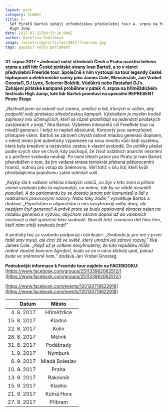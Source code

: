 ```yaml
---
layout: post
category: CLANKY
title: >-
  Šéf Pirátů Bartoš zahájí středočeskou předvolební tour 4. srpna na festivalu
  High Jump
date: 2017-07-31T08:53:16.000Z
author: Karolina Sadílková
image: /assets/img/articles/2017/freeride.jpg
tags: psp2017 volby parlament
---
```

**31. srpna 2017 – Jedenáct měst středních Čech a Prahu navštíví během srpna
a září lídr České pirátské strany Ivan Bartoš, a to v rámci předvolební Freeride tour. Společně s ním vystoupí na tour legendy české hiphopové a elektronické scény jako James Cole, MessenJah, Jan Vrobel GnostaG, DJ Lynx, Selector Boldrik, Vůdůkrů nebo Rastafari DJ’s. Zahájení pirátské kampaně proběhne v pátek 4. srpna na hříměždickém festivalu High Jump, kde lídr
Bartoš promluví na speciální REPRESENT Pirate Stage.**

„*Rozhodl jsem se oslovit své známé, umělce a lidi, kterých si vážím, aby podpořili naši pirátskou středočeskou kampaň. Výsledkem je myslím hodně zajímavý mix účinkujících, kteří se různě prostřídají na jedenácti pirátských zastávkách v kraji*,“ říká Bartoš. Výběrem interpretů cílí FreeRide tour na mladší generaci. I když to neplatí absolutně. Koncerty jsou samozřejmě přístupné všem. Bartoš se zároveň chystá oslovit mladou generaci dopisem, v němž mimo jiné autenticky vzpomene na svou revoltu vůči šedi systému, která byla kreativní a nezávislou cestou k vlastní svobodě. Do politiky přešel podle svých slov ve chvíli, kdy pochopil, že život ostatních anarchií nezmění a z periferie svobodu neuhájí. Po osmi letech práce pro Piráty je Ivan Bartoš přesvědčen o tom, že jím vedená strana tentokrát překoná pětiprocentní hranici, nutnou pro vstup do Sněmovny. Věří totiž v sílu lidí, kteří kvůli převládajícímu populismu zatím odmítali volit.

„*Kdyby šla k volbám většina mladých voličů, co žije v této zemi a přitom vnímá svobodu jako to nejcennější, co máme, tak by ve vládě neseděli populisti. A do parlamentu by se dostalo jenom pár komunistů a lidí s radikálními pravicovými názory. Nebo taky žádní*,” vysvětluje Bartoš a dodává: „*Populistům a oligarchům u nás nevyhrávají volby davy, ale nezájem čtyř generací! A právě proto se budu opakovaně obracet nejen na mladou generaci s výzvou, abychom všichni dopluli až do volebních místností a dali společně hlas svobodě. Nevolit totiž znamená dát hlas těm, kteří nám chtěj svobodu brát!”*

A pirátský boj za svobodu podporují i účinkující: *„Svoboda je pro mě v první řadě stav mysli, ale chci žít ve světě, který umožní její zdravý rozvoj,”* říká James Cole. *„Když už je celkem nevyhnutelný, že tuto republiku může reálně vlastnit koncern Agrofert, bude se mi o něco klidněji spát, pokud bude ve sněmovně Ivan,”* dodává Jan Vrobel Gnostag.

**Podrobnější informace k Freeride tour najdete na FACEBOOKU:**
[https://www.facebook.com/groups/251133982062512/](https://www.facebook.com/groups/251133982062512/)

[https://www.facebook.com/events/120120718622918](https://www.facebook.com/events/120120718622918)

| **Datum**   | **Město** |
|------------:|:---------:|
|  4. 8. 2017 | Hříměždice |
| 15. 8. 2017 | Kladno |
| 22. 8. 2017 | Kolín |
| 28. 8. 2017 | Mělník |
| 31. 8. 2017 | Poděbrady |
|  1. 9. 2017 | Nymburk |
|  6. 9. 2017 | Mladá Boleslav |
| 10. 9. 2017 | Praha |
| 13. 9. 2017 | Rakovník |
| 15. 9. 2017 | Kladno |
| 21. 9. 2017 | Kutná Hora |
| 27. 9. 2017 | Příbram |


